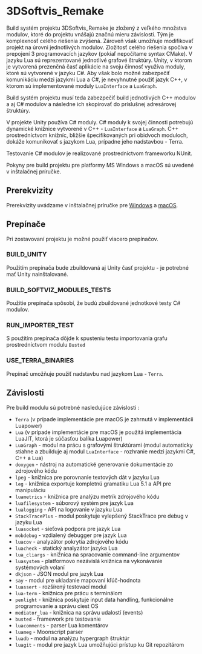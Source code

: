 # 3DSoftvis_Remake
Build systém projektu 3DSoftvis_Remake je zložený z veľkého množstva modulov, ktoré do projektu vnášajú značnú mieru závislosti.
Tým je komplexnosť celého riešenia zvýšená. Zároveň však umožňuje modifikovať projekt na úrovni jednotlivých modulov.
Zložitosť celého riešenia spočíva v prepojení 3 programovacích jazykov (pokiaľ nepočítame syntax CMake). V jazyku Lua sú reprezentované
jednotlivé grafové štruktúry. Unity, v ktorom je vytvorená prezenčná časť aplikácie na svoju činnosť využíva moduly, ktoré sú
vytvorené v jazyku C#. Aby však bolo možné zabezpečiť komunikáciu medzi jazykmi Lua a C#, je nevyhnutné použiť jazyk C++, v ktorom sú
implementované moduly `LuaInterface` a `LuaGraph`.

Build systém projektu musí teda zabezpečiť build jednotlivých C++ modulov a aj C# modulov a následne ich skopírovať do príslušnej adresárovej
štruktúry.

V projekte Unity používa C# moduly. C# moduly k svojej činnosti potrebujú dynamické knižnice vytvorené v C++ - `LuaInterface` a `LuaGraph`.
C++ prostredníctvom knižníc, bližšie špecifikovaných pri obidvoch moduloch, dokáže komunikovať s jazykom Lua, prípadne jeho nadstavbou - Terra.

Testovanie C# modulov je realizované prostredníctvom frameworku NUnit.

Pokyny pre build projektu pre platformy MS Windows a macOS sú uvedené v inštalačnej príručke.

## Prerekvizity
Prerekvizity uvádzame v inštalačnej príručke pre
[Windows](../../prirucky/instalacna_prirucka/windows.md)
a [macOS](../../prirucky/instalacna_prirucka/macos.md).

## Prepínače
Pri zostavovaní projektu je možné použiť viacero prepínačov.

### BUILD_UNITY
Použitím prepínača bude zbuildovaná aj Unity časť projektu - je potrebné mať Unity nainštalované.

### BUILD_SOFTVIZ_MODULES_TESTS
Použitie prepínača spôsobí, že budú zbuildované jednotkové testy C# modulov.

### RUN_IMPORTER_TEST
S použitím prepínača dôjde k spusteniu testu importovania grafu prostredníctvom modulu `Busted`

### USE_TERRA_BINARIES
Prepínač umožňuje použiť nadstavbu nad jazykom Lua - `Terra`.

## Závislosti
Pre build modulu sú potrebné nasledujúce závislosti :

 - `Terra` (v prípade implementácie pre macOS je zahrnutá v implementácii Luapower)
 - `Lua` (v prípade implementácie pre macOS je použitá implementácia LuaJIT, ktorá je súčasťou balíka Luapower)
 - `LuaGraph` - modul na prácu s grafovými štruktúrami (modul automaticky stiahne a zbuilduje aj modul `LuaInterface` - rozhranie medzi jazykmi C#, C++ a Lua)
 - `doxygen` - nástroj na automatické generovanie dokumentácie zo zdrojového kódu
 - `lpeg` - knižnica pre porovnanie textových dát v jazyku Lua
 - `leg` - knižnica exportuje kompletnú gramatiku Lua 5.1 a API pre manipuláciu
 - `luametrics` - knižnica pre analýzu metrík zdrojového kódu
 - `luafilesystem` - súborový systém pre jazyk Lua
 - `lualogging` - API na logovanie v jazyku Lua
 - `StackTracePlus` - modul poskytuje vylepšený StackTrace pre debug v jazyku Lua
 - `luasocket` - sieťová podpora pre jazyk Lua
 - `mobdebug` - vzdialený debugger pre jazyk Lua
 - `luacov` - analyzátor pokrytia zdrojového kódu
 - `luacheck` - statický analyzátor jazyka Lua
 - `lua_cliargs` - knižnica na spracovanie command-line argumentov
 - `luasystem` - platformovo nezávislá knižnica na vykonávanie systémových volaní
 - `dkjson` - JSON modul pre jazyk Lua
 - `say` - modul pre ukladanie mapovaní kľúč-hodnota
 - `luassert` - rozšírený testovací modul
 - `lua-term` - knižnica pre prácu s terminálom
 - `penlight` - knižnica poskytuje input data handling, funkcionálne programovanie a správu ciest OS
 - `mediator_lua` - knižnica na správu udalostí (events)
 - `busted` - framework pre testovanie
 - `luacomments` - parser Lua komentárov
 - `luameg` - Moonscript parser
 - `luadb` - modul na analýzu hypergraph štruktúr
 - `luagit` - modul pre jazyk Lua umožňujúci prístup ku Git repozitárom
